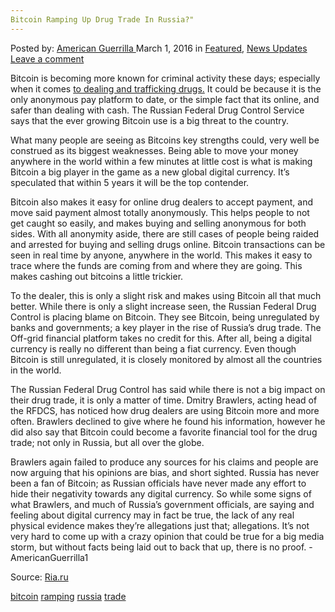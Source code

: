 ```yaml
---
Bitcoin Ramping Up Drug Trade In Russia?"
---
```

<article class="post-listing post-13361 post type-post status-publish format-standard has-post-thumbnail hentry  tag-bitcoin tag-ramping tag-russia tag-trade">
    <div class="post-inner">
        <span>Posted by: <a href="https://www.deepdotweb.com/author/americanguerrilla/" title="">American Guerrilla </a></span>
    <span>March 1, 2016</span>
    <span>in <a href="https://www.deepdotweb.com/category/deepdot-news/" rel="category tag">Featured</a>, <a href="https://www.deepdotweb.com/category/news-updates/" rel="category tag">News Updates</a></span>
    <span><a href="https://www.deepdotweb.com/2016/03/01/bitcoin-ramping-up-drug-trade-in-russia/#respond">Leave a comment</a></span>
    </p>
    <div class="clear"></div>
    <div class="entry">
    <p>Bitcoin is becoming more known for criminal activity these days; especially when it comes <a href="http://www.newsbtc.com/2016/02/28/russia-unable-to-back-up-claims-regarding-bitcoin-usage-for-drug-trades/">to dealing and trafficking drugs.</a> It could be because it is the only anonymous pay platform to date, or the simple fact that its online, and safer than dealing with cash. The Russian Federal Drug Control Service says that the ever growing Bitcoin use is a big threat to the country.</p>
    <p>What many people are seeing as Bitcoins key strengths could, very well be construed as its biggest weaknesses. Being able to move your money anywhere in the world within a few minutes at little cost is what is making Bitcoin a big player in the game as a new global digital currency. It’s speculated that within 5 years it will be the top contender.</p>
    <p>Bitcoin also makes it easy for online drug dealers to accept payment, and move said payment almost totally anonymously. This helps people to not get caught so easily, and makes buying and selling anonymous for both sides. With all anonymity aside, there are still cases of people being raided and arrested for buying and selling drugs online. Bitcoin transactions can be seen in real time by anyone, anywhere in the world. This makes it easy to trace where the funds are coming from and where they are going. This makes cashing out bitcoins a little trickier.</p>
    <p>To the dealer, this is only a slight risk and makes using Bitcoin all that much better. While there is only a slight increase seen, the Russian Federal Drug Control is placing blame on Bitcoin. They see Bitcoin, being unregulated by banks and governments; a key player in the rise of Russia’s drug trade. The Off-grid financial platform takes no credit for this. After all, being a digital currency is really no different than being a fiat currency. Even though Bitcoin is still unregulated, it is closely monitored by almost all the countries in the world.</p>
    <p>The Russian Federal Drug Control has said while there is not a big impact on their drug trade, it is only a matter of time. Dmitry Brawlers, acting head of the RFDCS, has noticed how drug dealers are using Bitcoin more and more often. Brawlers declined to give where he found his information, however he did also say that Bitcoin could become a favorite financial tool for the drug trade; not only in Russia, but all over the globe.</p>
    <p>Brawlers again failed to produce any sources for his claims and people are now arguing that his opinions are bias, and short sighted. Russia has never been a fan of Bitcoin; as Russian officials have never made any effort to hide their negativity towards any digital currency. So while some signs of what Brawlers, and much of Russia’s government officials, are saying and feeling about digital currency may in fact be true, the lack of any real physical evidence makes they’re allegations just that; allegations. It’s not very hard to come up with a crazy opinion that could be true for a big media storm, but without facts being laid out to back that up, there is no proof. -AmericanGuerrilla1</p>
    <p>Source: <a href="http://ria.ru/society/20160225/1380244151.html">Ria.ru</a></p>
    </div>
    <a href="https://www.deepdotweb.com/tag/bitcoin/" rel="tag">bitcoin</a>  <a href="https://www.deepdotweb.com/tag/ramping/" rel="tag">ramping</a> <a href="https://www.deepdotweb.com/tag/russia/" rel="tag">russia</a> <a href="https://www.deepdotweb.com/tag/trade/" rel="tag">trade</a></span> <span style="display:none" class="updated">2016-03-01</span>
    <div style="display:none" class="vcard author" itemprop="author" itemscope itemtype="http://schema.org/Person"><strong class="fn" itemprop="name"><a href="https://www.deepdotweb.com/author/americanguerrilla/" title="Posts by American Guerrilla" rel="author">American Guerrilla</a></strong></div>
    
